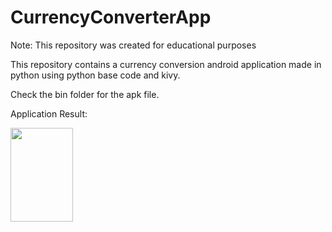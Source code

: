 # CurrencyConverterApp

Note: This repository was created for educational purposes

This repository contains a currency conversion android application made in python using python base code and kivy.

Check the bin folder for the apk file. 

Application Result:

  
<img src="https://github.com/Ronn-M/CurrencyConverterApp/assets/117614337/60d43c61-bd92-490b-a308-ae7ef8f2a765" width="100" height="150">


